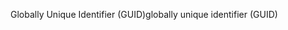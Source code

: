 <span data-ttu-id="fefed-101">Globally Unique Identifier (GUID)</span><span class="sxs-lookup"><span data-stu-id="fefed-101">globally unique identifier (GUID)</span></span>